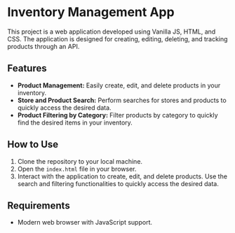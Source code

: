 # Inventory Management App

This project is a web application developed using Vanilla JS, HTML, and CSS. The application is designed for creating, editing, deleting, and tracking products through an API.

## Features

-   **Product Management:** Easily create, edit, and delete products in your inventory.
-   **Store and Product Search:** Perform searches for stores and products to quickly access the desired data.
-   **Product Filtering by Category:** Filter products by category to quickly find the desired items in your inventory.

## How to Use

1. Clone the repository to your local machine.
2. Open the `index.html` file in your browser.
3. Interact with the application to create, edit, and delete products. Use the search and filtering functionalities to quickly access the desired data.

## Requirements

-   Modern web browser with JavaScript support.
